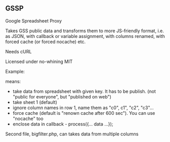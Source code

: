 GSSP
----

Google Spreadsheet Proxy

Takes GSS public data and transforms them to more JS-friendly format, i.e. as JSON, with callback or variable assignment, with columns renamed, with forced cache (or forced nocache) etc.

Needs cURL

Licensed under no-whining MIT

Example:

<script src="http://example.com/gssp/filter.php?key=abcdefgh8765432mInUbYvTr&sheet=1&cols=1&forcecache=1&cb=process"></script>

means:

 - take data from spreadsheet with given key. It has to be publish. (not "public for everyone", but "published on web")
 - take sheet 1 (default)
 - ignore column names in row 1, name them as "c0", c1", "c2", "c3"...
 - force cache (default is "renown cache after 600 sec"). You can use "nocache" too
 - enclose data in callback - process({... data ...});

 Second file, bigfilter.php, can takes data from multiple columns
